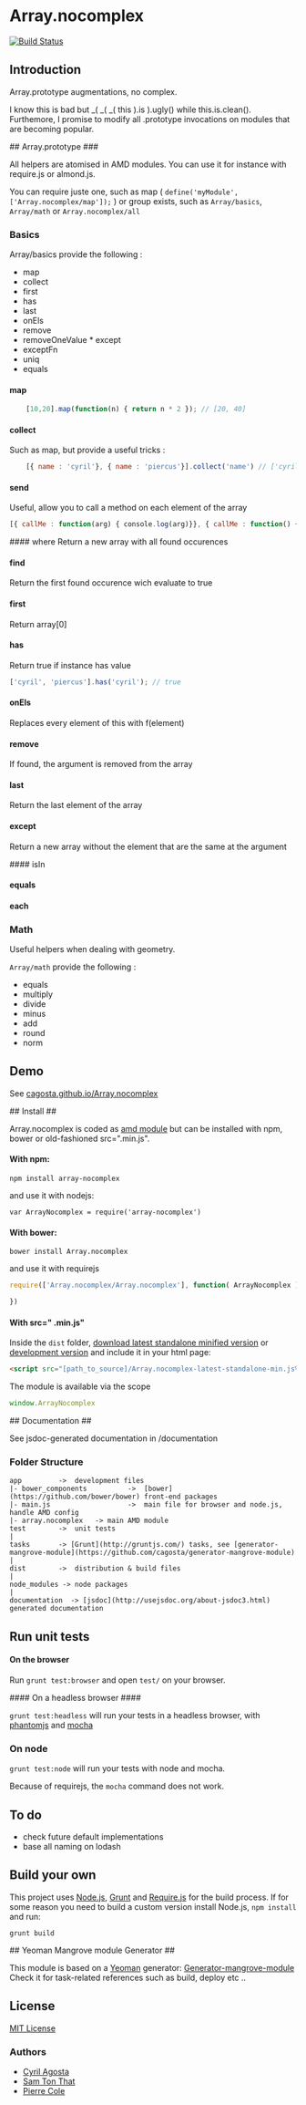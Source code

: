 # Array.nocomplex  
[![Build Status](https://secure.travis-ci.org/cagosta/Array.nocomplex.png?branch=master)](https://travis-ci.org/cagosta/Array.nocomplex)


## Introduction ##

Array.prototype augmentations, no complex.  


I know this is bad but _( _( _( this ).is ).ugly() while this.is.clean().
Furthemore, I promise to modify all .prototype invocations on modules that are becoming popular.  


## Array.prototype ###

All helpers are atomised in AMD modules. You can use it for instance with require.js or almond.js.  

You can require juste one, such as map ( `define('myModule', ['Array.nocomplex/map']);` ) or group exists, such as `Array/basics`, `Array/math` or `Array.nocomplex/all`

### Basics

Array/basics provide the following :
* map
* collect 
* first
* has
* last
* onEls
* remove
* removeOneValue
* except
* exceptFn
* uniq
* equals

#### map
```javascript
    [10,20].map(function(n) { return n * 2 }); // [20, 40]
```

#### collect 
Such as map, but provide a useful tricks :
```javascript
    [{ name : 'cyril'}, { name : 'piercus'}].collect('name') // ['cyril', 'piercus']
```

#### send
Useful, allow you to call a method on each element of the array
```javascript
[{ callMe : function(arg) { console.log(arg)}}, { callMe : function() { console.log('world')}}].send('callMe', 'hello'); // log 'hello' and then 'world'
```
 
#### where
Return a new array with all found occurences

#### find
Return the first found occurence wich evaluate to true

#### first 
Return array[0]

#### has
Return true if instance has value 
```javascript
['cyril', 'piercus'].has('cyril'); // true
```

#### onEls
Replaces every element of this with f(element)

#### remove
If found, the argument is removed from the array

#### last
Return the last element of the array

#### except
Return a new array without the element that are the same at the argument

#### isIn

#### equals

#### each

### Math

Useful helpers when dealing with geometry.

`Array/math` provide the following : 

* equals
* multiply
* divide
* minus
* add 
* round
* norm

## Demo ##
See [cagosta.github.io/Array.nocomplex](http://cagosta.github.io/Array.nocomplex) 

## Install ##

Array.nocomplex is coded as [amd module](http://requirejs.org/docs/whyamd.html) but can be installed with npm, bower or old-fashioned src=".min.js".

#### With npm: ####

```
npm install array-nocomplex
```

and use it with nodejs: 
```
var ArrayNocomplex = require('array-nocomplex')
```

#### With bower: ####

``` 
bower install Array.nocomplex
```

and use it with requirejs 

```javascript
require(['Array.nocomplex/Array.nocomplex'], function( ArrayNocomplex ){

})
```


#### With src=" .min.js" ####


Inside the `dist` folder, [download latest standalone minified version](https://raw.github.com/cagosta/Array.nocomplex/master/dist/Array.nocomplex-latest-standalone-min.js) or [development version](https://raw.github.com/cagosta/Array.nocomplex/master/dist/Array.nocomplex-latest-standalone.js) and include it in your html page:

```html
<script src="[path_to_source]/Array.nocomplex-latest-standalone-min.js%>"></script>
```

The module is available via the scope 

```javascript
window.ArrayNocomplex
```

## Documentation ##

See jsdoc-generated documentation in /documentation  

### Folder Structure ###

    app         ->  development files
    |- bower_components          ->  [bower](https://github.com/bower/bower) front-end packages
    |- main.js                   ->  main file for browser and node.js, handle AMD config
    |- array.nocomplex   -> main AMD module
    test        ->  unit tests
    |
    tasks       -> [Grunt](http://gruntjs.com/) tasks, see [generator-mangrove-module](https://github.com/cagosta/generator-mangrove-module)
    |
    dist        ->  distribution & build files
    |
    node_modules -> node packages
    |
    documentation  -> [jsdoc](http://usejsdoc.org/about-jsdoc3.html) generated documentation 


## Run unit tests ##

#### On the browser ####

Run `grunt test:browser` and open `test/` on your browser.

#### On a headless browser ####

`grunt test:headless` will run your tests in a headless browser, with [phantomjs](http://phantomjs.org/) and [mocha](http://visionmedia.github.io/mocha/)

### On node ####

`grunt test:node` will run your tests with node and mocha.  

Because of requirejs, the `mocha` command does not work.


## To do ## 
- check future default implementations  
- base all naming on lodash  


## Build your own ##

This project uses [Node.js](http://nodejs.org/), [Grunt](http://gruntjs.com/) and [Require.js](http://requirejs.org/docs/optimization.html) for the build process. If for some reason you need to build a custom version install Node.js, `npm install` and run:

    grunt build

## Yeoman Mangrove module Generator ##

This module is based on a [Yeoman](https://github.com/yeoman/yeoman/wiki/Getting-Started) generator: [Generator-mangrove-module](https://github.com/cagosta/generator-mangrove-module)  
Check it for task-related references such as build, deploy etc ..

## License ##

[MIT License](http://www.opensource.org/licenses/mit-license.php)


### Authors 
* [Cyril Agosta](https://github.com/cagosta)
* [Sam Ton That](https://github.com/KspR)
* [Pierre Cole](https://github.com/piercus)


